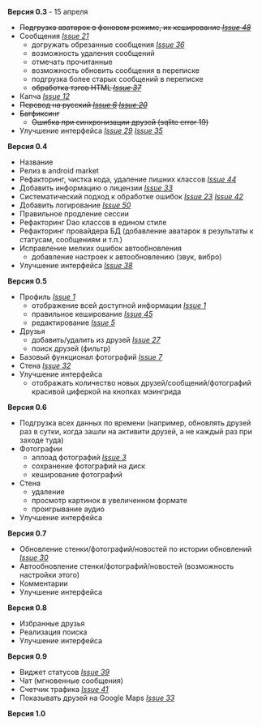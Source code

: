 **Версия 0.3** - 15 апреля
  * ~~Подгрузка аватарок в фоновом режиме, их кеширование _[Issue 48](http://code.google.com/p/vkontakte-android/issues/detail?id=48)_~~
  * Сообщения _[Issue 21](http://code.google.com/p/vkontakte-android/issues/detail?id=21)_
    * догружать обрезанные сообщения _[Issue 36](http://code.google.com/p/vkontakte-android/issues/detail?id=36)_
    * возможность удаления сообщений
    * отмечать прочитанные
    * возможность обновить сообщения в переписке
    * подгрузка более старых сообщений в переписке
    * ~~обработка тэгов HTML _[Issue 37](http://code.google.com/p/vkontakte-android/issues/detail?id=37)_~~
  * Капча _[Issue 12](http://code.google.com/p/vkontakte-android/issues/detail?id=12)_
  * ~~Перевод на русский _[Issue 6](http://code.google.com/p/vkontakte-android/issues/detail?id=6) [Issue 20](http://code.google.com/p/vkontakte-android/issues/detail?id=20)_~~
  * ~~Багфиксинг~~
    * ~~Ошибка при синхронизации друзей (sqlite error 19)~~
  * Улучшение интерфейса _[Issue 29](http://code.google.com/p/vkontakte-android/issues/detail?id=29) [Issue 35](http://code.google.com/p/vkontakte-android/issues/detail?id=35)_


**Версия 0.4**
  * Название
  * Релиз в android market
  * Рефакторинг, чистка кода, удаление лишних классов _[Issue 44](http://code.google.com/p/vkontakte-android/issues/detail?id=44)_
  * Добавить информацию о лицензии _[Issue 33](http://code.google.com/p/vkontakte-android/issues/detail?id=33)_
  * Систематический подход к обработке ошибок _[Issue 23](http://code.google.com/p/vkontakte-android/issues/detail?id=23) [Issue 42](http://code.google.com/p/vkontakte-android/issues/detail?id=42)_
  * Добавить логирование _[Issue 50](http://code.google.com/p/vkontakte-android/issues/detail?id=50)_
  * Правильное продление сессии
  * Рефакторинг Dao классов в едином стиле
  * Рефакторинг провайдера БД (добавление аватарок в результаты к статусам, сообщениям и т.п.)
  * Исправление мелких ошибок автообновления
    * добавление настроек к автообновлению (звук, вибро)
  * Улучшение интерфейса _[Issue 38](http://code.google.com/p/vkontakte-android/issues/detail?id=38)_

**Версия 0.5**
  * Профиль _[Issue 1](http://code.google.com/p/vkontakte-android/issues/detail?id=1)_
    * отображение всей доступной информации _[Issue 1](http://code.google.com/p/vkontakte-android/issues/detail?id=1)_
    * правильное кеширование _[Issue 45](http://code.google.com/p/vkontakte-android/issues/detail?id=45)_
    * редактирование _[Issue 5](http://code.google.com/p/vkontakte-android/issues/detail?id=5)_
  * Друзья
    * добавить/удалить из друзей _[Issue 27](http://code.google.com/p/vkontakte-android/issues/detail?id=27)_
    * поиск друзей (фильтр)
  * Базовый функционал фотографий _[Issue 7](http://code.google.com/p/vkontakte-android/issues/detail?id=7)_
  * Стена _[Issue 32](http://code.google.com/p/vkontakte-android/issues/detail?id=32)_
  * Улучшение интерфейса
    * отображать количество новых друзей/сообщений/фотографий красивой циферкой на кнопках мэингрида

**Версия 0.6**
  * Подгрузка всех данных по времени (например, обновлять друзей раз в сутки, когда зашли на активити друзей, а не каждый раз при заходе туда)
  * Фотографии
    * аплоад фотографий _[Issue 3](http://code.google.com/p/vkontakte-android/issues/detail?id=3)_
    * сохранение фотографий на диск
    * кеширование фотографий
  * Стена
    * удаление
    * просмотр картинок в увеличенном формате
    * проигрывание аудио
  * Улучшение интерфейса

**Версия 0.7**
  * Обновление стенки/фотографий/новостей по истории обновлений _[Issue 30](http://code.google.com/p/vkontakte-android/issues/detail?id=30)_
  * Автообновление стенки/фотографий/новостей (возможность настройки этого)
  * Комментарии
  * Улучшение интерфейса

**Версия 0.8**
  * Избранные друзья
  * Реализация поиска
  * Улучшение интерфейса

**Версия 0.9**
  * Виджет статусов _[Issue 39](http://code.google.com/p/vkontakte-android/issues/detail?id=39)_
  * Чат (мгновенные сообщения)
  * Счетчик трафика _[Issue 41](http://code.google.com/p/vkontakte-android/issues/detail?id=41)_
  * Показывать друзей на Google Maps _[Issue 33](http://code.google.com/p/vkontakte-android/issues/detail?id=33)_

**Версия 1.0**